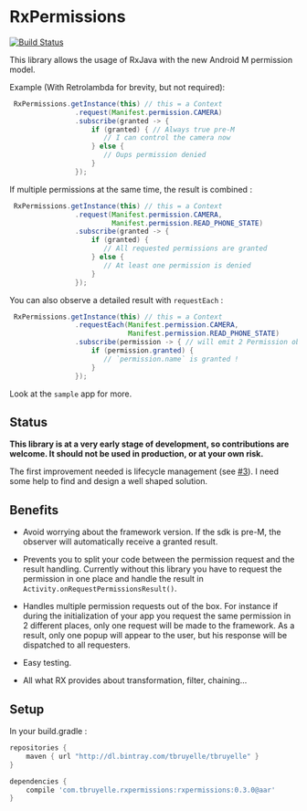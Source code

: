 # RxPermissions

[![Build Status](https://api.travis-ci.org/tbruyelle/RxPermissions.svg?branch=master)](https://travis-ci.org/tbruyelle/RxPermissions)

This library allows the usage of RxJava with the new Android M permission model.

Example (With Retrolambda for brevity, but not required):

```java
 RxPermissions.getInstance(this) // this = a Context
                .request(Manifest.permission.CAMERA)
                .subscribe(granted -> {
                    if (granted) { // Always true pre-M
                       // I can control the camera now
                    } else {
                       // Oups permission denied
                    }
                });
```

If multiple permissions at the same time, the result is combined :

```java
 RxPermissions.getInstance(this) // this = a Context
                .request(Manifest.permission.CAMERA,
                         Manifest.permission.READ_PHONE_STATE)
                .subscribe(granted -> {
                    if (granted) {
                       // All requested permissions are granted
                    } else {
                       // At least one permission is denied
                    }
                });
```

You can also observe a detailed result with `requestEach` :

```java
 RxPermissions.getInstance(this) // this = a Context
                .requestEach(Manifest.permission.CAMERA,
                             Manifest.permission.READ_PHONE_STATE)
                .subscribe(permission -> { // will emit 2 Permission objects
                    if (permission.granted) {
                       // `permission.name` is granted !
                    }
                });
```

Look at the `sample` app for more.

## Status

**This library is at a very early stage of development, so contributions are welcome.
It should not be used in production, or at your own risk.**

The first improvement needed is lifecycle management (see [#3](https://github.com/tbruyelle/RxPermissions/issues/3)). I need some help to find and design a well shaped solution.

## Benefits

- Avoid worrying about the framework version. If the sdk is pre-M, the observer will automatically receive a granted result.

- Prevents you to split your code between the permission request and the result handling.
Currently without this library you have to request the permission in one place and handle the result in `Activity.onRequestPermissionsResult()`.

- Handles multiple permission requests out of the box.
For instance if during the initialization of your app you request the same permission in 2 different places, only one request will
be made to the framework. As a result, only one popup will appear to the user, but his response will be dispatched to all requesters.

- Easy testing.

- All what RX provides about transformation, filter, chaining...

## Setup

In your build.gradle :

```gradle
repositories {
    maven { url "http://dl.bintray.com/tbruyelle/tbruyelle" }
}

dependencies {
    compile 'com.tbruyelle.rxpermissions:rxpermissions:0.3.0@aar'
}
```
